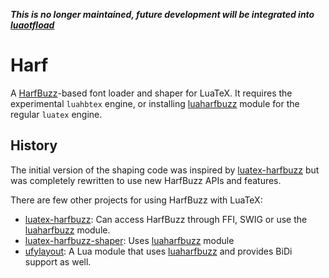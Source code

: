***This is no longer maintained, future development will be integrated into [luaotfload]***

Harf
====

A [HarfBuzz][harfbuzz]-based font loader and shaper for LuaTeX. It requires the
experimental `luahbtex` engine, or installing [luaharfbuzz] module for the
regular `luatex` engine.

History
-------

The initial version of the shaping code was inspired by [luatex-harfbuzz] but
was completely rewritten to use new HarfBuzz APIs and features.

There are few other projects for using HarfBuzz with LuaTeX:
* [luatex-harfbuzz]: Can access HarfBuzz through FFI, SWIG or use the
  [luaharfbuzz] module.
* [luatex-harfbuzz-shaper]: Uses [luaharfbuzz] module
* [ufylayout]: A Lua module that uses [luaharfbuzz] and provides BiDi support
  as well.

[luaotfload]: https://github.com/latex3/luaotfload
[harfbuzz]: https://github.com/harfbuzz/harfbuzz
[luaharfbuzz]: https://github.com/ufyTeX/luaharfbuzz/
[luatex-harfbuzz]: https://github.com/tatzetwerk/luatex-harfbuzz
[luatex-harfbuzz-shaper]: https://github.com/michal-h21/luatex-harfbuzz-shaper
[ufylayout]: https://github.com/ufyTeX/ufylayout
